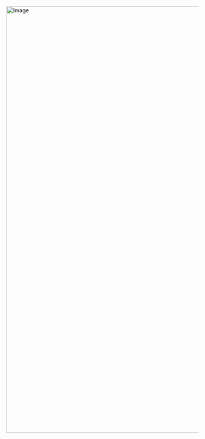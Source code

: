 <img width="1118" alt="Image" src="https://github.com/user-attachments/assets/be7552e8-6e6c-46f4-a73c-c2a65205085c" />
